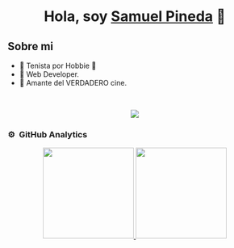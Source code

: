 <div align="center">
<h1 align="center">Hola, soy <a href="https://aristi.dev">Samuel Pineda</a> 👋</h1>
</div>

## Sobre mi

- 🥎 Tenista por Hobbie 🥎 
- 📲 Web Developer.
- 🎥 Amante del VERDADERO cine.
<br>

<p align="center">
  <a href="https://skillicons.dev">
    <img src="https://skillicons.dev/icons?i=php,laravel,postgres,express,figma,firebase,github,java,js,materialui,nginx,nodejs,mysql,nextjs,nodejs,postman,vue,react,angular,tailwind,vuetify,ts,&perline=14" />
  </a>
</p>

### ⚙️ &nbsp;GitHub Analytics

<p align="center">
<a href="https://github.com/ArisGuimera">
  <img height="180em" src="https://github-readme-stats-eight-theta.vercel.app/api?username=samMANAGEMENT&show_icons=true&theme=algolia&include_all_commits=true&count_private=true"/>
  <img height="180em" src="https://github-readme-stats-eight-theta.vercel.app/api/top-langs/?username=samMANAGEMENT&layout=compact&langs_count=8&theme=algolia"/>
</a>
</p>
